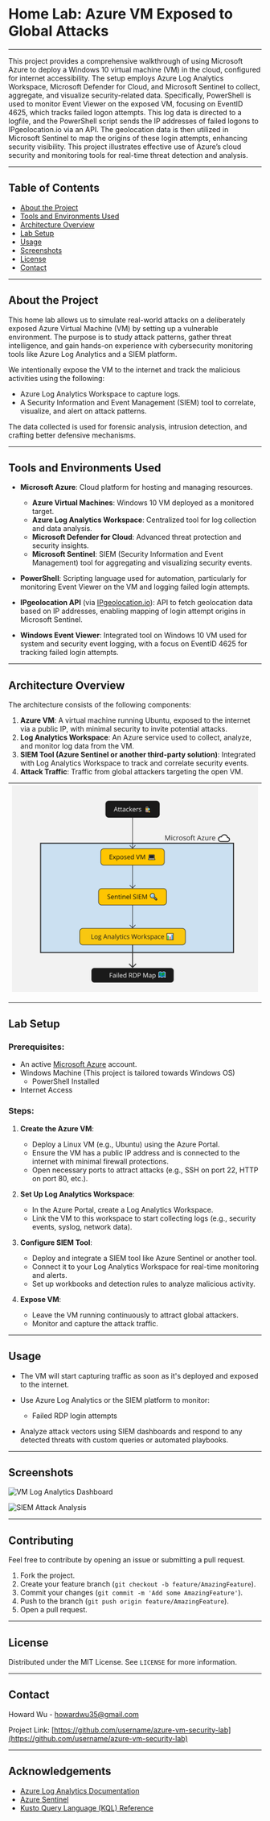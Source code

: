 # Home Lab: Azure VM Exposed to Global Attacks

---

This project provides a comprehensive walkthrough of using Microsoft Azure to deploy a Windows 10 virtual machine (VM) in the cloud, configured for internet accessibility. The setup employs Azure Log Analytics Workspace, Microsoft Defender for Cloud, and Microsoft Sentinel to collect, aggregate, and visualize security-related data. Specifically, PowerShell is used to monitor Event Viewer on the exposed VM, focusing on EventID 4625, which tracks failed logon attempts. This log data is directed to a logfile, and the PowerShell script sends the IP addresses of failed logons to IPgeolocation.io via an API. The geolocation data is then utilized in Microsoft Sentinel to map the origins of these login attempts, enhancing security visibility. This project illustrates effective use of Azure’s cloud security and monitoring tools for real-time threat detection and analysis.

---

## Table of Contents
- [About the Project](#about-the-project)
- [Tools and Environments Used](#tools-and-environments-used) 
- [Architecture Overview](#architecture-overview)
- [Lab Setup](#lab-setup)
- [Usage](#usage)
- [Screenshots](#screenshots)
- [License](#license)
- [Contact](#contact)

---

## About the Project

This home lab allows us to simulate real-world attacks on a deliberately exposed Azure Virtual Machine (VM) by setting up a vulnerable environment. The purpose is to study attack patterns, gather threat intelligence, and gain hands-on experience with cybersecurity monitoring tools like Azure Log Analytics and a SIEM platform. 

We intentionally expose the VM to the internet and track the malicious activities using the following:
- Azure Log Analytics Workspace to capture logs.
- A Security Information and Event Management (SIEM) tool to correlate, visualize, and alert on attack patterns.
  
The data collected is used for forensic analysis, intrusion detection, and crafting better defensive mechanisms.

---

## Tools and Environments Used

- **Microsoft Azure**: Cloud platform for hosting and managing resources.
  - **Azure Virtual Machines**: Windows 10 VM deployed as a monitored target.
  - **Azure Log Analytics Workspace**: Centralized tool for log collection and data analysis.
  - **Microsoft Defender for Cloud**: Advanced threat protection and security insights.
  - **Microsoft Sentinel**: SIEM (Security Information and Event Management) tool for aggregating and visualizing security events.

- **PowerShell**: Scripting language used for automation, particularly for monitoring Event Viewer on the VM and logging failed login attempts.

- **IPgeolocation API** (via [IPgeolocation.io](https://ipgeolocation.io/)): API to fetch geolocation data based on IP addresses, enabling mapping of login attempt origins in Microsoft Sentinel.

- **Windows Event Viewer**: Integrated tool on Windows 10 VM used for system and security event logging, with a focus on EventID 4625 for tracking failed login attempts.

---

## Architecture Overview

The architecture consists of the following components:
1. **Azure VM**: A virtual machine running Ubuntu, exposed to the internet via a public IP, with minimal security to invite potential attacks.
2. **Log Analytics Workspace**: An Azure service used to collect, analyze, and monitor log data from the VM.
3. **SIEM Tool (Azure Sentinel or another third-party solution)**: Integrated with Log Analytics Workspace to track and correlate security events.
4. **Attack Traffic**: Traffic from global attackers targeting the open VM.

| ![Alt text](images/SIEM_Lab_Architecture.jpg) |
|:------------------------------:|

---

## Lab Setup

### Prerequisites:
- An active [Microsoft Azure](https://azure.microsoft.com) account.
- Windows Machine (This project is tailored towards Windows OS)
  - PowerShell Installed
- Internet Access 

### Steps:

1. **Create the Azure VM**:
   - Deploy a Linux VM (e.g., Ubuntu) using the Azure Portal.
   - Ensure the VM has a public IP address and is connected to the internet with minimal firewall protections.
   - Open necessary ports to attract attacks (e.g., SSH on port 22, HTTP on port 80, etc.).

2. **Set Up Log Analytics Workspace**:
   - In the Azure Portal, create a Log Analytics Workspace.
   - Link the VM to this workspace to start collecting logs (e.g., security events, syslog, network data).

3. **Configure SIEM Tool**:
   - Deploy and integrate a SIEM tool like Azure Sentinel or another tool.
   - Connect it to your Log Analytics Workspace for real-time monitoring and alerts.
   - Set up workbooks and detection rules to analyze malicious activity.

4. **Expose VM**:
   - Leave the VM running continuously to attract global attackers.
   - Monitor and capture the attack traffic.

---

## Usage

- The VM will start capturing traffic as soon as it's deployed and exposed to the internet.
- Use Azure Log Analytics or the SIEM platform to monitor:
  - Failed RDP login attempts
  
- Analyze attack vectors using SIEM dashboards and respond to any detected threats with custom queries or automated playbooks.

---

## Screenshots

![VM Log Analytics Dashboard](link-to-dashboard-image.png)

![SIEM Attack Analysis](link-to-siem-analysis-image.png)

---

## Contributing

Feel free to contribute by opening an issue or submitting a pull request.

1. Fork the project.
2. Create your feature branch (`git checkout -b feature/AmazingFeature`).
3. Commit your changes (`git commit -m 'Add some AmazingFeature'`).
4. Push to the branch (`git push origin feature/AmazingFeature`).
5. Open a pull request.

---

## License

Distributed under the MIT License. See `LICENSE` for more information.

---

## Contact

Howard Wu - howardwu35@gmail.com

Project Link: [https://github.com/username/azure-vm-security-lab](https://github.com/username/azure-vm-security-lab)

---

## Acknowledgements

- [Azure Log Analytics Documentation](https://docs.microsoft.com/en-us/azure/azure-monitor/logs/log-analytics-workspace-overview)
- [Azure Sentinel](https://docs.microsoft.com/en-us/azure/sentinel/)
- [Kusto Query Language (KQL) Reference](https://docs.microsoft.com/en-us/azure/data-explorer/kusto/query/)

